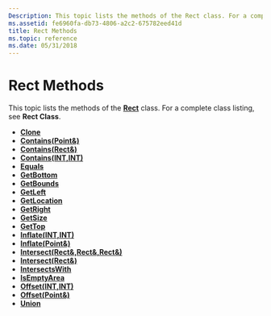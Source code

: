 ```yaml
---
Description: This topic lists the methods of the Rect class. For a complete class listing, see Rect Class.
ms.assetid: fe6960fa-db73-4806-a2c2-675782eed41d
title: Rect Methods
ms.topic: reference
ms.date: 05/31/2018
---
```


# Rect Methods

This topic lists the methods of the [**Rect**](/windows/desktop/api/gdiplustypes/nl-gdiplustypes-rect) class. For a complete class listing, see **Rect Class**.

-   [**Clone**](/windows/desktop/api/Gdiplustypes/nf-gdiplustypes-rect-clone)
-   [**Contains(Point&)**](/windows/win32/api/gdiplustypes/nf-gdiplustypes-rect-contains(inconstpoint_))
-   [**Contains(Rect&)**](/windows/win32/api/gdiplustypes/nf-gdiplustypes-rect-contains(inrect_))
-   [**Contains(INT,INT)**](/previous-versions//ms534986(v=vs.85))
-   [**Equals**](/windows/desktop/api/Gdiplustypes/nf-gdiplustypes-rect-equals)
-   [**GetBottom**](/windows/desktop/api/Gdiplustypes/nf-gdiplustypes-rect-getbottom)
-   [**GetBounds**](/windows/desktop/api/Gdiplustypes/nf-gdiplustypes-rect-getbounds)
-   [**GetLeft**](/windows/desktop/api/Gdiplustypes/nf-gdiplustypes-rect-getleft)
-   [**GetLocation**](/windows/desktop/api/Gdiplustypes/nf-gdiplustypes-rect-getlocation)
-   [**GetRight**](/windows/desktop/api/Gdiplustypes/nf-gdiplustypes-rect-getright)
-   [**GetSize**](/windows/desktop/api/Gdiplustypes/nf-gdiplustypes-rect-getsize)
-   [**GetTop**](/windows/desktop/api/Gdiplustypes/nf-gdiplustypes-rect-gettop)
-   [**Inflate(INT,INT)**](/previous-versions//ms534982(v=vs.85))
-   [**Inflate(Point&)**](/windows/win32/api/gdiplustypes/nf-gdiplustypes-rect-inflate(inconstpoint_))
-   [**Intersect(Rect&,Rect&,Rect&)**](/windows/win32/api/gdiplustypes/nf-gdiplustypes-rect-intersect(outrect__inconstrect__inconstrect_))
-   [**Intersect(Rect&)**](/previous-versions//ms534981(v=vs.85))
-   [**IntersectsWith**](/windows/desktop/api/Gdiplustypes/nf-gdiplustypes-rect-intersectswith)
-   [**IsEmptyArea**](/windows/desktop/api/Gdiplustypes/nf-gdiplustypes-rect-isemptyarea)
-   [**Offset(INT,INT)**](/windows/win32/api/gdiplustypes/nf-gdiplustypes-rect-offset(inint_inint))
-   [**Offset(Point&)**](/previous-versions//ms534979(v=vs.85))
-   [**Union**](/windows/desktop/api/Gdiplustypes/nf-gdiplustypes-rect-union)

 

 